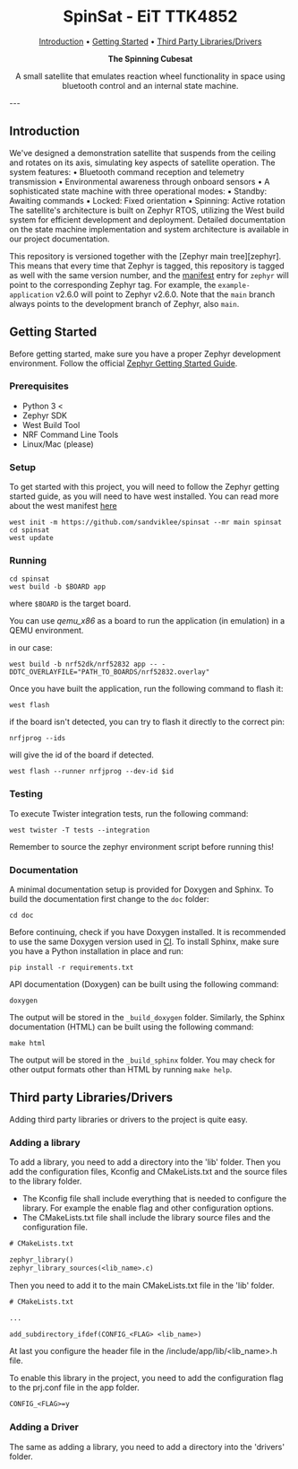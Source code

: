 <h1 align="center" style="font-weight: bold;">SpinSat - EiT TTK4852</h1>

<p align="center">
 <a href="#intro">Introduction</a> •
 <a href="#started">Getting Started</a> •
 <a href="#third-party">Third Party Libraries/Drivers</a>
</p>

<p align="center">
    <b>The Spinning Cubesat</b>
    <p align="center">A small satellite that emulates reaction wheel functionality in space using bluetooth control and an internal state machine.</p>
</p>
---

<h2 id="intro">Introduction</h2>

We've designed a demonstration satellite that suspends from the ceiling and rotates on its axis, simulating key aspects of satellite operation. The system features:
	•	Bluetooth command reception and telemetry transmission
	•	Environmental awareness through onboard sensors
	•	A sophisticated state machine with three operational modes:
	▪	Standby: Awaiting commands
	▪	Locked: Fixed orientation
	▪	Spinning: Active rotation
The satellite's architecture is built on Zephyr RTOS, utilizing the West build system for efficient development and deployment.
Detailed documentation on the state machine implementation and system architecture is available in our project documentation.

This repository is versioned together with the [Zephyr main tree][zephyr]. This
means that every time that Zephyr is tagged, this repository is tagged as well
with the same version number, and the [manifest](west.yml) entry for `zephyr`
will point to the corresponding Zephyr tag. For example, the `example-application`
v2.6.0 will point to Zephyr v2.6.0. Note that the `main` branch always
points to the development branch of Zephyr, also `main`.


<h2 id="started">Getting Started</h2>

Before getting started, make sure you have a proper Zephyr development
environment. Follow the official
[Zephyr Getting Started Guide](https://docs.zephyrproject.org/latest/getting_started/index.html).

<h3 id="pre">Prerequisites</h3>

- Python 3 <
- Zephyr SDK
- West Build Tool
- NRF Command Line Tools
- Linux/Mac (please)

<h3 id="pre">Setup</h3>

To get started with this project, you will need to follow the Zephyr getting started guide, as you will need to have west installed.
You can read more about the west manifest [here](https://docs.zephyrproject.org/latest/develop/west/manifest.html)

```shell
west init -m https://github.com/sandviklee/spinsat --mr main spinsat
cd spinsat
west update
```

<h3>Running</h3>

```shell
cd spinsat
west build -b $BOARD app
```

where `$BOARD` is the target board.

You can use *qemu_x86* as a board to run the application (in emulation) in a QEMU environment.

in our case:

```shell
west build -b nrf52dk/nrf52832 app -- -DDTC_OVERLAYFILE="PATH_TO_BOARDS/nrf52832.overlay"
```

Once you have built the application, run the following command to flash it:

```shell
west flash
```

if the board isn't detected, you can try to flash it directly to the correct pin:

```shell
nrfjprog --ids
```

will give the id of the board if detected.

```shell
west flash --runner nrfjprog --dev-id $id
```

### Testing

To execute Twister integration tests, run the following command:

```shell
west twister -T tests --integration
```

Remember to source the zephyr environment script before running this!

### Documentation

A minimal documentation setup is provided for Doxygen and Sphinx. To build the
documentation first change to the ``doc`` folder:

```shell
cd doc
```

Before continuing, check if you have Doxygen installed. It is recommended to
use the same Doxygen version used in [CI](.github/workflows/docs.yml). To
install Sphinx, make sure you have a Python installation in place and run:

```shell
pip install -r requirements.txt
```

API documentation (Doxygen) can be built using the following command:

```shell
doxygen
```

The output will be stored in the ``_build_doxygen`` folder. Similarly, the
Sphinx documentation (HTML) can be built using the following command:

```shell
make html
```

The output will be stored in the ``_build_sphinx`` folder. You may check for
other output formats other than HTML by running ``make help``.

<h2 id="third-party">Third party Libraries/Drivers</h2>

Adding third party libraries or drivers to the project is quite easy.

<h3 id="lib">Adding a library</h3>

To add a library, you need to add a directory into the 'lib' folder.
Then you add the configuration files, Kconfig and CMakeLists.txt and the source files to the library folder.

- The Kconfig file shall include everything that is needed to configure the library. For example the enable flag and other configuration options.
- The CMakeLists.txt file shall include the library source files and the configuration file.
```txt
# CMakeLists.txt

zephyr_library()
zephyr_library_sources(<lib_name>.c)
```

Then you need to add it to the main CMakeLists.txt file in the 'lib' folder.

```txt
# CMakeLists.txt

...

add_subdirectory_ifdef(CONFIG_<FLAG> <lib_name>)
```

At last you configure the header file in the /include/app/lib/<lib_name>.h file.

To enable this library in the project, you need to add the configuration flag to the prj.conf file in the app folder.

```txt
CONFIG_<FLAG>=y
```

<h3 id="driv">Adding a Driver</h3>

The same as adding a library, you need to add a directory into the 'drivers' folder.
